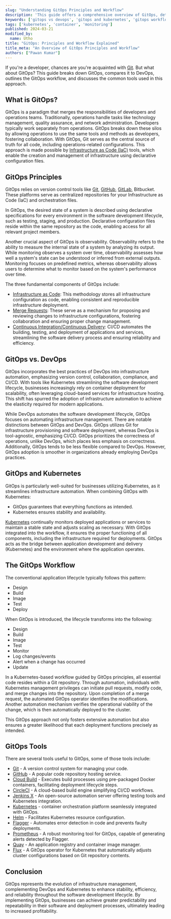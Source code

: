 ```yaml
---
slug: "Understanding GitOps Principles and Workflow"
description: 'This guide offers a comprehensive overview of GitOps, detailing its workflow, and explores its distinctions from DevOps and Kubernetes'
keywords: ['gitops vs devops', 'gitops and kubernetes', 'gitops workflow']
tags: ['kubernetes', 'container', 'monitoring']
published: 2024-03-21
modified_by:
  name: Utho
title: "GitOps: Principles and Workflow Explained"
title_meta: "An Overview of GitOps Principles and Workflow"
authors: ["Pawan Kumar"]
---
```

If you're a developer, chances are you're acquainted with [Git](/docs/guides/a-beginners-guide-to-github/). But what about GitOps? This guide breaks down GitOps, compares it to DevOps, outlines the GitOps workflow, and discusses the common tools used in this approach.

## What is GitOps?

GitOps is a paradigm that merges the responsibilities of developers and operations teams. Traditionally, operations handle tasks like technology management, quality assurance, and network administration. Developers typically work separately from operations. GitOps breaks down these silos by allowing operations to use the same tools and methods as developers, fostering collaboration. With GitOps, Git serves as the central source of truth for all code, including operations-related configurations. This approach is made possible by [Infrastructure as Code (IaC)](/docs/guides/introduction-to-infrastructure-as-code/) tools, which enable the creation and management of infrastructure using declarative configuration files.

## GitOps Principles

GitOps relies on version control tools like [Git](/docs/guides/how-to-use-git/), [GitHub](/docs/guides/a-beginners-guide-to-github/), [GitLab](/docs/guides/install-gitlab-on-ubuntu-18-04/), Bitbucket. These platforms serve as centralized repositories for your Infrastructure as Code (IaC) and orchestration files.

In GitOps, the desired state of a system is described using declarative specifications for every environment in the software development lifecycle, such as testing, staging, and production. Declarative configuration files reside within the same repository as the code, enabling access for all relevant project members.

Another crucial aspect of GitOps is observability. Observability refers to the ability to measure the internal state of a system by analyzing its output. While monitoring observes a system over time, observability assesses how well a system's state can be understood or inferred from external outputs. Monitoring focuses on predefined metrics, whereas observability allows users to determine what to monitor based on the system's performance over time.

The three fundamental components of GitOps include:

- [Infrastructure as Code](/docs/guides/introduction-to-infrastructure-as-code/): This methodology stores all infrastructure configuration as code, enabling consistent and reproducible infrastructure deployment.
- [Merge Requests](/docs/guides/resolving-git-merge-conflicts/): These serve as a mechanism for proposing and reviewing changes to infrastructure configurations, fostering collaboration and ensuring proper change management.
- [Continuous Integration/Continuous Delivery](/docs/guides/introduction-ci-cd/): CI/CD automates the building, testing, and deployment of applications and services, streamlining the software delivery process and ensuring reliability and efficiency.

## GitOps vs. DevOps

GitOps incorporates the best practices of DevOps into infrastructure automation, emphasizing version control, collaboration, compliance, and CI/CD. With tools like Kubernetes streamlining the software development lifecycle, businesses increasingly rely on container deployment for scalability, often leveraging cloud-based services for infrastructure hosting. This shift has spurred the adoption of infrastructure automation to achieve the elasticity required for modern applications.

While DevOps automates the software development lifecycle, GitOps focuses on automating infrastructure management. There are notable distinctions between GitOps and DevOps. GitOps utilizes Git for infrastructure provisioning and software deployment, whereas DevOps is tool-agnostic, emphasizing CI/CD. GitOps prioritizes the correctness of operations, unlike DevOps, which places less emphasis on correctness. Additionally, GitOps tends to be less flexible compared to DevOps. However, GitOps adoption is smoother in organizations already employing DevOps practices.

## GitOps and Kubernetes

GitOps is particularly well-suited for businesses utilizing Kubernetes, as it streamlines infrastructure automation. When combining GitOps with Kubernetes:

- GitOps guarantees that everything functions as intended.
- Kubernetes ensures stability and availability.

[Kubernetes](/docs/products/compute/kubernetes/get-started/) continually monitors deployed applications or services to maintain a stable state and adjusts scaling as necessary. With GitOps integrated into the workflow, it ensures the proper functioning of all components, including the infrastructure required for deployments. GitOps acts as the bridge between application development and delivery (Kubernetes) and the environment where the application operates.

## The GitOps Workflow

The conventional application lifecycle typically follows this pattern:

- Design
- Build
- Image
- Test
- Deploy

When GitOps is introduced, the lifecycle transforms into the following:

- Design
- Build
- Image
- Test
- Monitor
- Log changes/events
- Alert when a change has occurred
- Update

In a Kubernetes-based workflow guided by GitOps principles, all essential code resides within a Git repository. Through automation, individuals with Kubernetes management privileges can initiate pull requests, modify code, and merge changes into the repository. Upon completion of a merge request, the automated GitOps operator identifies the modifications. Another automation mechanism verifies the operational viability of the change, which is then automatically deployed to the cluster.

This GitOps approach not only fosters extensive automation but also ensures a greater likelihood that each deployment functions precisely as intended.

## GitOps Tools

There are several tools useful to GitOps, some of those tools include:

- [Git](https://git-scm.com/) - A version control system for managing your code.
- [GitHub](https://github.com/) - A popular code repository hosting service.
- [Cloud Build](https://cloud.google.com/build) - Executes build processes using pre-packaged Docker containers, facilitating deployment lifecycle steps.
- [CircleCI](https://circleci.com/) -  A cloud-based build engine simplifying CI/CD workflows.
- [Jenkins X](https://jenkins-x.io/) - An open-source automation server offering testing tools and Kubernetes integration.
- [Kubernetes](https://kubernetes.io/) -  container orchestration platform seamlessly integrated with GitOps.
- [Helm](https://helm.sh/) - Facilitates Kubernetes resource configuration.
- [Flagger](https://flagger.app/) - Automates error detection in code and prevents faulty deployments.
- [Prometheus](https://prometheus.io/) - A robust monitoring tool for GitOps, capable of generating alerts detected by Flagger.
- [Quay](https://quay.io/) - An application registry and container image manager.
- [Flux](https://fluxcd.io/) -  A GitOps operator for Kubernetes that automatically adjusts cluster configurations based on Git repository contents.

## Conclusion

GitOps represents the evolution of infrastructure management, complementing DevOps and Kubernetes to enhance stability, efficiency, and reliability throughout the software development lifecycle. By implementing GitOps, businesses can achieve greater predictability and repeatability in their software and deployment processes, ultimately leading to increased profitability.
